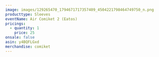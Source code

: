 ```yaml
---
image: images/129265470_1794671717357409_4504221798464749750_n.png
producttype: Sleeves
eventName: Air Comiket 2 (Eatos)
pricings:
  - quantity: 1
    price: 25
onsale: false
asin: y4BQFLGxd
merchandise: comiket
---
```

